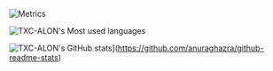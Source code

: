 
![Metrics](https://metrics.lecoq.io/TXC-ALON?template=classic&config.timezone=Asia%2FShanghai)

![TXC-ALON's Most used languages](https://github-readme-stats.vercel.app/api/top-langs?username=TXC-ALON&show_icons=true&count_private=true&theme=gotham)

![TXC-ALON's GitHub stats](https://github-readme-stats.vercel.app/api?username=TXC-ALON)](https://github.com/anuraghazra/github-readme-stats)

<!--
**TXC-ALON/TXC-ALON** is a ✨ _special_ ✨ repository because its `README.md` (this file) appears on your GitHub profile.

Here are some ideas to get you started:

- 🔭 I’m currently working on ...
- 🌱 I’m currently learning ...
- 👯 I’m looking to collaborate on ...
- 🤔 I’m looking for help with ...
- 💬 Ask me about ...
- 📫 How to reach me: ...
- 😄 Pronouns: ...
- ⚡ Fun fact: ...
-->
